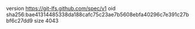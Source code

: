 version https://git-lfs.github.com/spec/v1
oid sha256:bae41314485338da188cafc75c23ae7b5608ebfa40296c7e391c27bbf6c27dd9
size 4043
